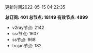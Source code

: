 更新时间2022-05-15 04:22:35

**总订阅: 401**
**总节点: 18149**
**有效节点: 4899**
- v2ray节点: 2142
- ssr节点: 1607
- ss节点: 968
- trojan节点: 182
